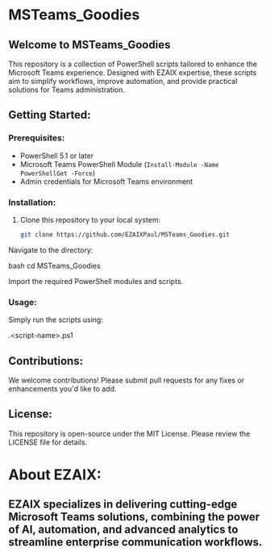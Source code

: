 # MSTeams_Goodies

## Welcome to MSTeams_Goodies
This repository is a collection of PowerShell scripts tailored to enhance the Microsoft Teams experience. Designed with EZAIX expertise, these scripts aim to simplify workflows, improve automation, and provide practical solutions for Teams administration.

## Getting Started:
### Prerequisites:
- PowerShell 5.1 or later
- Microsoft Teams PowerShell Module (`Install-Module -Name PowerShellGet -Force`)
- Admin credentials for Microsoft Teams environment

### Installation:
1. Clone this repository to your local system:
   ```bash
   git clone https://github.com/EZAIXPaul/MSTeams_Goodies.git


Navigate to the directory:

bash
cd MSTeams_Goodies

Import the required PowerShell modules and scripts.

### Usage:

Simply run the scripts using:

.\<script-name>.ps1

## Contributions:
We welcome contributions! Please submit pull requests for any fixes or enhancements you'd like to add.

## License:
This repository is open-source under the MIT License. Please review the LICENSE file for details.

# About EZAIX:
EZAIX specializes in delivering cutting-edge Microsoft Teams solutions, combining the power of AI, automation, and advanced analytics to streamline enterprise communication workflows.
--
